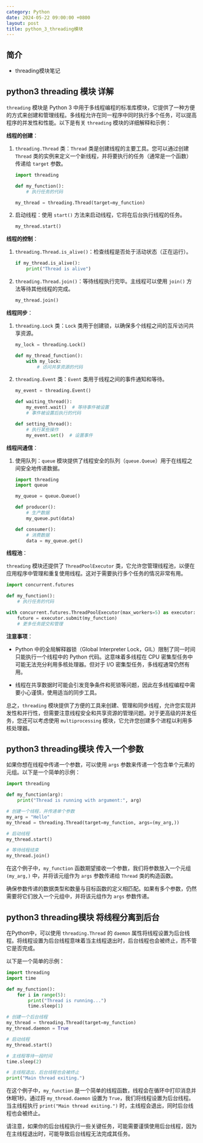 ```yaml
---
category: Python
date: 2024-05-22 09:00:00 +0800
layout: post
title: python_3_threading模块
---
```

## 简介

+ threading模块笔记

## python3 threading 模块 详解

`threading` 模块是 Python 3 中用于多线程编程的标准库模块，它提供了一种方便的方式来创建和管理线程。多线程允许在同一程序中同时执行多个任务，可以提高程序的并发性和性能。以下是有关 `threading` 模块的详细解释和示例：

**线程的创建**：

1. `threading.Thread` 类：`Thread` 类是创建线程的主要工具。您可以通过创建 `Thread` 类的实例来定义一个新线程，并将要执行的任务（通常是一个函数）传递给 `target` 参数。

   ```python
   import threading

   def my_function():
       # 执行任务的代码

   my_thread = threading.Thread(target=my_function)
   ```

2. 启动线程：使用 `start()` 方法来启动线程，它将在后台执行线程的任务。

   ```python
   my_thread.start()
   ```

**线程的控制**：

1. `threading.Thread.is_alive()`：检查线程是否处于活动状态（正在运行）。

   ```python
   if my_thread.is_alive():
       print("Thread is alive")
   ```

2. `threading.Thread.join()`：等待线程执行完毕。主线程可以使用 `join()` 方法等待其他线程的完成。

   ```python
   my_thread.join()
   ```

**线程同步**：

1. `threading.Lock` 类：`Lock` 类用于创建锁，以确保多个线程之间的互斥访问共享资源。

   ```python
   my_lock = threading.Lock()

   def my_thread_function():
       with my_lock:
           # 访问共享资源的代码
   ```

2. `threading.Event` 类：`Event` 类用于线程之间的事件通知和等待。

   ```python
   my_event = threading.Event()

   def waiting_thread():
       my_event.wait()  # 等待事件被设置
       # 事件被设置后执行的代码

   def setting_thread():
       # 执行某些操作
       my_event.set()  # 设置事件
   ```

**线程间通信**：

1. 使用队列：`queue` 模块提供了线程安全的队列（`queue.Queue`）用于在线程之间安全地传递数据。

   ```python
   import threading
   import queue

   my_queue = queue.Queue()

   def producer():
       # 生产数据
       my_queue.put(data)

   def consumer():
       # 消费数据
       data = my_queue.get()
   ```

**线程池**：

`threading` 模块还提供了 `ThreadPoolExecutor` 类，它允许您管理线程池，以便在应用程序中管理和重复使用线程。这对于需要执行多个任务的情况非常有用。

```python
import concurrent.futures

def my_function():
    # 执行任务的代码

with concurrent.futures.ThreadPoolExecutor(max_workers=5) as executor:
    future = executor.submit(my_function)
    # 更多任务提交和管理
```

**注意事项**：

- Python 中的全局解释器锁（Global Interpreter Lock，GIL）限制了同一时间只能执行一个线程中的 Python 代码。这意味着多线程在 CPU 密集型任务中可能无法充分利用多核处理器。但对于 I/O 密集型任务，多线程通常仍然有用。

- 线程在共享数据时可能会引发竞争条件和死锁等问题，因此在多线程编程中需要小心谨慎，使用适当的同步工具。

总之，`threading` 模块提供了方便的工具来创建、管理和同步线程，允许您实现并发性和并行性，但需要注意线程安全和共享资源的管理问题。对于更高级的并发任务，您还可以考虑使用 `multiprocessing` 模块，它允许您创建多个进程以利用多核处理器。

## python3 threading模块 传入一个参数

如果你想在线程中传递一个参数，可以使用 `args` 参数来传递一个包含单个元素的元组。以下是一个简单的示例：

```python
import threading

def my_function(arg):
    print("Thread is running with argument:", arg)

# 创建一个线程，并传递单个参数
my_arg = "Hello"
my_thread = threading.Thread(target=my_function, args=(my_arg,))

# 启动线程
my_thread.start()

# 等待线程结束
my_thread.join()
```

在这个例子中，`my_function` 函数期望接收一个参数，我们将参数放入一个元组 `(my_arg,)` 中，并将该元组作为 `args` 参数传递给 `Thread` 类的构造函数。

确保参数传递的数据类型和数量与目标函数的定义相匹配。如果有多个参数，仍然需要将它们放入一个元组中，并将该元组作为 `args` 参数传递。

## python3 threading模块 将线程分离到后台

在Python中，可以使用 `threading.Thread` 的 `daemon` 属性将线程设置为后台线程。将线程设置为后台线程意味着当主线程退出时，后台线程也会被终止，而不管它是否完成。

以下是一个简单的示例：

```python
import threading
import time

def my_function():
    for i in range(5):
        print("Thread is running...")
        time.sleep(1)

# 创建一个后台线程
my_thread = threading.Thread(target=my_function)
my_thread.daemon = True

# 启动线程
my_thread.start()

# 主线程等待一段时间
time.sleep(2)

# 主线程退出，后台线程也会被终止
print("Main thread exiting.")
```

在这个例子中，`my_function` 是一个简单的线程函数，线程会在循环中打印消息并休眠1秒。通过将 `my_thread.daemon` 设置为 `True`，我们将线程设置为后台线程。当主线程执行 `print("Main thread exiting.")` 时，主线程会退出，同时后台线程也会被终止。

请注意，如果你的后台线程执行一些关键任务，可能需要谨慎使用后台线程，因为在主线程退出时，可能导致后台线程无法完成其任务。